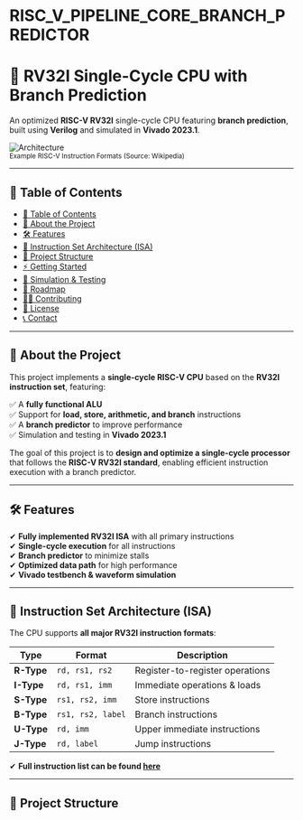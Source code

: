 # RISC_V_PIPELINE_CORE_BRANCH_PREDICTOR

# 🚀 RV32I Single-Cycle CPU with Branch Prediction

An optimized **RISC-V RV32I** single-cycle CPU featuring **branch prediction**, built using **Verilog** and simulated in **Vivado 2023.1**.

![Architecture](https://upload.wikimedia.org/wikipedia/commons/3/3d/RISCV_Instruction_Formats.svg)  
<sup>Example RISC-V Instruction Formats (Source: Wikipedia)</sup>  

---

## 📜 Table of Contents
- [📜 Table of Contents](#-table-of-contents)
- [📌 About the Project](#-about-the-project)
- [🛠️ Features](#️-features)
- [🧠 Instruction Set Architecture (ISA)](#-instruction-set-architecture-isa)
- [📂 Project Structure](#-project-structure)
- [⚡ Getting Started](#-getting-started)
- [🚀 Simulation & Testing](#-simulation--testing)
- [📌 Roadmap](#-roadmap)
- [👨‍💻 Contributing](#-contributing)
- [📜 License](#-license)
- [📞 Contact](#-contact)

---

## 📌 About the Project
This project implements a **single-cycle RISC-V CPU** based on the **RV32I instruction set**, featuring:

✅ A **fully functional ALU**  
✅ Support for **load, store, arithmetic, and branch** instructions  
✅ A **branch predictor** to improve performance  
✅ Simulation and testing in **Vivado 2023.1**  

The goal of this project is to **design and optimize a single-cycle processor** that follows the **RISC-V RV32I standard**, enabling efficient instruction execution with a branch predictor.

---

## 🛠️ Features
✔ **Fully implemented RV32I ISA** with all primary instructions  
✔ **Single-cycle execution** for all instructions  
✔ **Branch predictor** to minimize stalls  
✔ **Optimized data path** for high performance  
✔ **Vivado testbench & waveform simulation**  

---

## 🧠 Instruction Set Architecture (ISA)
The CPU supports **all major RV32I instruction formats**:

| Type  | Format          | Description |
|-------|---------------|-------------|
| **R-Type** | `rd, rs1, rs2` | Register-to-register operations |
| **I-Type** | `rd, rs1, imm` | Immediate operations & loads |
| **S-Type** | `rs1, rs2, imm` | Store instructions |
| **B-Type** | `rs1, rs2, label` | Branch instructions |
| **U-Type** | `rd, imm` | Upper immediate instructions |
| **J-Type** | `rd, label` | Jump instructions |

✔ **Full instruction list can be found [here](docs/instructions.md)**  

---

## 📂 Project Structure

